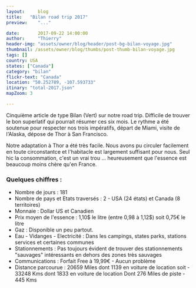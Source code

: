 ```yaml
---
layout:     blog
title:   "Bilan road trip 2017"
preview:    "..."

date:       2017-09-22 14:00:00
author:     "Thierry"
header-img: "assets/owner/blog/header/post-bg-bilan-voyage.jpg"
thumbnail: /assets/owner/blog/thumbs/post-thumb-bilan-voyage.jpg
tags: []
country: USA 
states: ["Canada"]
category: "bilan"
flickr-text: "Canada"
location: "50.252789, -107.593733"
itinary: "total-2017.json"
mapZoom: 3

---
```


Cinquième article de type Bilan (Vert) sur notre road trip. Difficile de trouver le bon superlatif qui pourrait résumer ces six mois. Le rythme a été soutenue pour respecter nos trois impératifs, départ de Miami, visite de l'Alaska, dépose de Thor à San Francisco.

Notre adaptation à Thor a été très facile. Nous avons pu circuler facilement en toute circonstantce et l'habitacle est largement suffisant pour nous. Seul hic la consommation, c'est un vrai trou ... heureusement que l'essence est beaucoup moins chère qu'en France.



### Quelques chiffres :    

* Nombre de jours           : 181
* Nombre de pays et Etats traversés  : 2 - USA (24 états) et Canada (8 territoires)
* Monnaie                   : Dollar US et Canadien
* Prix moyen de l'essence   : 1,10$ le litre (entre 0,98 à 1,12$) soit 0,75€ le litre
* Gaz                       : Disponible un peu partout.
* Eau - Vidanges - Electricité    : Dans les campings, states parks, stations services et certaines communes
* Stationnements             : Pas toujours évident de trouver des stationnements "sauvages" intéressants en dehors des zones très sauvages
* Communications             : Forfait Free à 19,99€ - Aucun problème  
* Distance parcourue         : 20659 Miles dont 1139 en voiture de location soit - 33248 Kms dont 1833 en voiture de location 
                               Dont 276 Miles de piste - 445 Kms     
 


